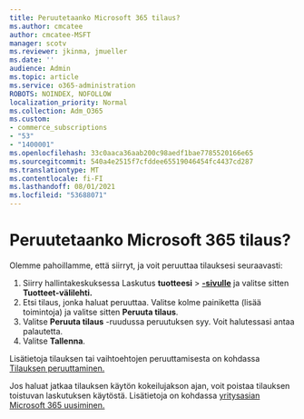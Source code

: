 ```yaml
---
title: Peruutetaanko Microsoft 365 tilaus?
ms.author: cmcatee
author: cmcatee-MSFT
manager: scotv
ms.reviewer: jkinma, jmueller
ms.date: ''
audience: Admin
ms.topic: article
ms.service: o365-administration
ROBOTS: NOINDEX, NOFOLLOW
localization_priority: Normal
ms.collection: Adm_O365
ms.custom:
- commerce_subscriptions
- "53"
- "1400001"
ms.openlocfilehash: 33c0aaca36aab200c98aedf1bae7785520166e65
ms.sourcegitcommit: 540a4e2515f7cfddee65519046454fc4437cd287
ms.translationtype: MT
ms.contentlocale: fi-FI
ms.lasthandoff: 08/01/2021
ms.locfileid: "53688071"
---
```

# <a name="canceling-your-microsoft-365-subscription"></a>Peruutetaanko Microsoft 365 tilaus?

Olemme pahoillamme, että siirryt, ja voit peruuttaa tilauksesi seuraavasti:

1. Siirry hallintakeskuksessa Laskutus **tuotteesi**  >  **[-sivulle](https://go.microsoft.com/fwlink/p/?linkid=842054)** ja valitse sitten **Tuotteet-välilehti.**
2. Etsi tilaus, jonka haluat peruuttaa. Valitse kolme painiketta (lisää toimintoja) ja valitse sitten **Peruuta tilaus**.
3. Valitse **Peruuta tilaus** -ruudussa peruutuksen syy. Voit halutessasi antaa palautetta.
4. Valitse **Tallenna**.

Lisätietoja tilauksen tai vaihtoehtojen peruuttamisesta on kohdassa [Tilauksen peruuttaminen.](/microsoft-365/commerce/subscriptions/cancel-your-subscription)

Jos haluat jatkaa tilauksen käytön kokeilujakson ajan, voit poistaa tilauksen toistuvan laskutuksen käytöstä. Lisätietoja on kohdassa [yritysasian Microsoft 365 uusiminen.](/microsoft-365/commerce/subscriptions/renew-your-subscription)
